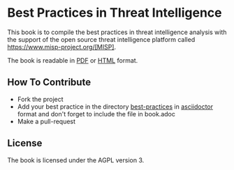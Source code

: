 
# Best Practices in Threat Intelligence

This book is to compile the best practices in threat intelligence analysis with the support of the open source threat intelligence platform called https://www.misp-project.org/[MISP].

The book is readable in [PDF](https://www.misp-project.org/best-practices-in-threat-intelligence.pdf) or [HTML]( https://www.misp-project.org/best-practices-in-threat-intelligence.html) format.

## How To Contribute

- Fork the project
- Add your best practice in the directory [best-practices](./best-practices) in [asciidoctor](https://asciidoctor.org) format and don't forget to include the file in book.adoc
- Make a pull-request

## License

The book is licensed under the AGPL version 3.
